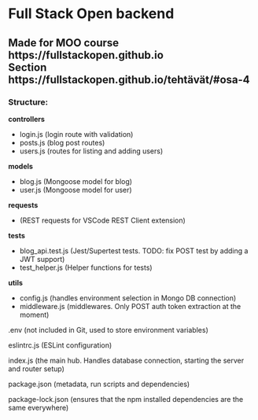 <h1>Full Stack Open backend</h1>
<h2>Made for MOO course https://fullstackopen.github.io<br />
Section https://fullstackopen.github.io/tehtävät/#osa-4</h2>

<h3>Structure:</h3>
<strong>controllers</strong>
<ul>
	<li>login.js (login route with validation)</li>
	<li>posts.js (blog post routes)</li>
	<li>users.js (routes for listing and adding users)</li>
</ul>
<strong>models</strong>
<ul>
	<li>blog.js	(Mongoose model for blog)
	<li>user.js (Mongoose model for user)
</ul>
<strong>requests</strong>
<ul>
	<li>(REST requests for VSCode REST Client extension)</li>
</ul>
<strong>tests</strong>
<ul>
	<li>blog_api.test.js (Jest/Supertest tests. TODO: fix POST test by adding a JWT support)
	<li>test_helper.js (Helper functions for tests)
</ul>
<strong>utils</strong>
<ul>
	<li>config.js (handles environment selection in Mongo DB connection)</li>
	<li>middleware.js (middlewares. Only POST auth token extraction at the moment)</li>
</ul>
<p>.env (not included in Git, used to store environment variables)</p>
<p>eslintrc.js (ESLint configuration)</p>
<p>index.js (the main hub. Handles database connection, starting the server and router setup)</p>
<p>package.json (metadata, run scripts and dependencies)</p>
<p>package-lock.json (ensures that the npm installed dependencies are the same everywhere)</p>
